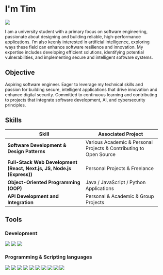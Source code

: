 # I'm Tim
<a href="https://www.linkedin.com/in/artsiom-litvinchuk-a1750a29a/">
  <img src="https://img.shields.io/badge/-LinkedIn-0072b1?&style=for-the-badge&logo=linkedin&logoColor=white" />
</a>

I am a university student with a primary focus on software engineering, passionate about designing and building reliable, high-performance applications. I’m also keenly interested in artificial intelligence, exploring ways these field can enhance software resilience and innovation. My expertise includes developing efficient solutions, identifying potential vulnerabilities, and implementing secure and intelligent software systems.

## Objective

Aspiring software engineer. Eager to leverage my technical skills and passion for building secure, intelligent applications that drive innovation and enhance digital security. Committed to continuous learning and contributing to projects that integrate software development, AI, and cybersecurity principles.


## Skills

| Skill                                         | Associated Project         |
|-----------------------------------------------|----------------------------|
| **Software Development & Design Patterns**    | Various Academic & Personal Projects & Contributing to Open Source |
| **Full-Stack Web Development (React, Next.js, JS, Node.js (Express))** |  Personal Projects & Freelance|
| **Object-Oriented Programming (OOP)**         | Java / JavaScript / Python Applications |
| **API Development and Integration**           | Personal & Academic & Group Projects |


## Tools

### Development

<div> 
  <img src="https://img.shields.io/badge/-Git-F05032?&style=for-the-badge&logo=Git&logoColor=white" /> 
  <img src="https://img.shields.io/badge/-Docker-2496ED?&style=for-the-badge&logo=Docker&logoColor=white" /> 
  <img src="https://img.shields.io/badge/-Kubernetes-326CE5?&style=for-the-badge&logo=Kubernetes&logoColor=white" />
</div>

### Programming & Scripting languages 

<div>
  <img src="https://img.shields.io/badge/-Python-3776AB?&style=for-the-badge&logo=Python&logoColor=white" />
  <img src="https://img.shields.io/badge/-Java-007396?&style=for-the-badge&logo=Java&logoColor=white" />
  <img src="https://img.shields.io/badge/-JavaScript-F7DF1E?&style=for-the-badge&logo=JavaScript&logoColor=black" />
  <img src="https://img.shields.io/badge/-HTML5-E34F26?&style=for-the-badge&logo=HTML5&logoColor=white" />
  <img src="https://img.shields.io/badge/-CSS3-1572B6?&style=for-the-badge&logo=CSS3&logoColor=white" />
  <img src="https://img.shields.io/badge/-Bash_Scripting-4EAA25?&style=for-the-badge&logo=GNU-Bash&logoColor=white" />
  <img src="https://img.shields.io/badge/-React-61DAFB?&style=for-the-badge&logo=React&logoColor=black" />
  <img src="https://img.shields.io/badge/-Node.js-339933?&style=for-the-badge&logo=Node.js&logoColor=white" />
  <img src="https://img.shields.io/badge/-Express.js-000000?&style=for-the-badge&logo=Express&logoColor=white" />
  <img src="https://img.shields.io/badge/-Next.js-000000?&style=for-the-badge&logo=Next.js&logoColor=white" />
</div>
